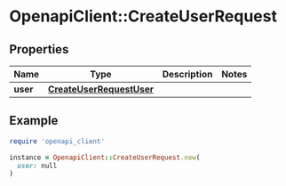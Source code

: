 # OpenapiClient::CreateUserRequest

## Properties

| Name | Type | Description | Notes |
| ---- | ---- | ----------- | ----- |
| **user** | [**CreateUserRequestUser**](CreateUserRequestUser.md) |  |  |

## Example

```ruby
require 'openapi_client'

instance = OpenapiClient::CreateUserRequest.new(
  user: null
)
```

